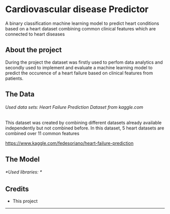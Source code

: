 # Cardiovascular disease Predictor
A binary classification machine learning model to predict heart conditions based on a heart dataset combining common clinical features which are connected to heart diseases

## About the project
During the project the dataset was firstly used to perfom data analytics and secondly used to implement and evaluate a machine learning model to predict the occurence of a heart failure based on clinical features from patients.

## The Data
###### *Used data sets: Heart Failure Prediction Dataset from kaggle.com*

This dataset was created by combining different datasets already available independently but not combined before. In this dataset, 5 heart datasets are combined over 11 common features

https://www.kaggle.com/fedesoriano/heart-failure-prediction

## The Model


###### *Used libraries: *



## Credits
- This project 



----------------------------------------------------------------
